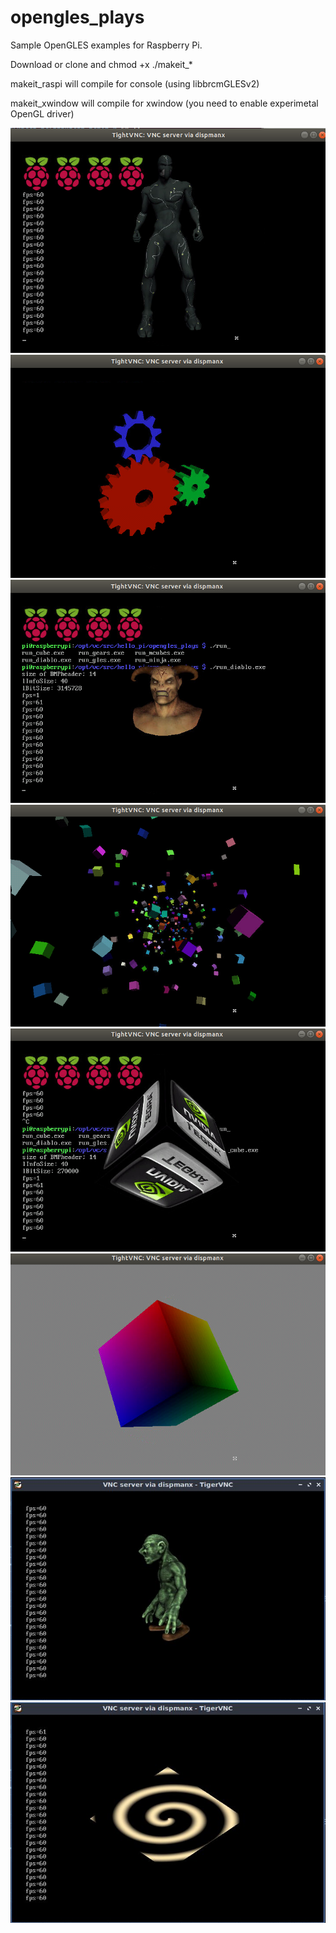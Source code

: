 # opengles_plays

Sample OpenGLES examples for Raspberry Pi.

Download or clone and chmod +x ./makeit_*

makeit_raspi will compile for console (using libbrcmGLESv2)

makeit_xwindow will compile for xwindow (you need to enable experimetal OpenGL driver)


<p align="center">
  <img src="images/ninja.png"/>
  <img src="images/gears.png"/>
  <img src="images/diablo.png"/>
  <img src="images/cubes.png"/>
  <img src="images/cube.png"/>
  <img src="images/gles.png"/>
  <img src="images/goblin.png"/>
  <img src="images/spiral.png"/>
</p>
